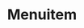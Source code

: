 ---
layout: pattern.njk
tags: 
    - lean_components_de
key: menuitem-lean_de
title: Menuitem
parent: lean_components_de
image: lean/overview/menu-item.webp
keywords: menu-item, item, menu, link, action
order: 170
---